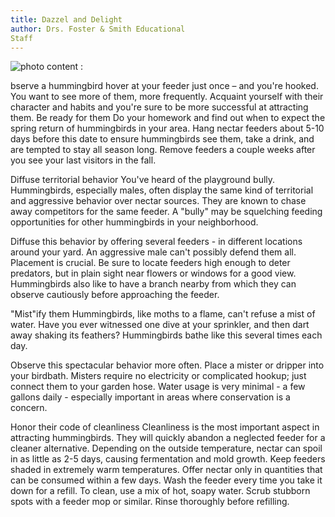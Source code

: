 ---title: Dazzel and Delightauthor: Drs. Foster & Smith Educational Staff---![photo](http://www.drsfostersmith.com/images/articles/a_dazzle_26532_3.jpg)content : bserve a hummingbird hover at your feeder just once – and you're hooked. You want to see more of them, more frequently. Acquaint yourself with their character and habits and you're sure to be more successful at attracting them.Be ready for themDo your homework and find out when to expect the spring return of hummingbirds in your area. Hang nectar feeders about 5-10 days before this date to ensure hummingbirds see them, take a drink, and are tempted to stay all season long. Remove feeders a couple weeks after you see your last visitors in the fall.Diffuse territorial behaviorYou've heard of the playground bully. Hummingbirds, especially males, often display the same kind of territorial and aggressive behavior over nectar sources. They are known to chase away competitors for the same feeder. A "bully" may be squelching feeding opportunities for other hummingbirds in your neighborhood.Diffuse this behavior by offering several feeders - in different locations around your yard. An aggressive male can't possibly defend them all. Placement is crucial. Be sure to locate feeders high enough to deter predators, but in plain sight near flowers or windows for a good view. Hummingbirds also like to have a branch nearby from which they can observe cautiously before approaching the feeder."Mist"ify themHummingbirds, like moths to a flame, can't refuse a mist of water. Have you ever witnessed one dive at your sprinkler, and then dart away shaking its feathers? Hummingbirds bathe like this several times each day.Observe this spectacular behavior more often. Place a mister or dripper into your birdbath. Misters require no electricity or complicated hookup; just connect them to your garden hose. Water usage is very minimal - a few gallons daily - especially important in areas where conservation is a concern.Honor their code of cleanlinessCleanliness is the most important aspect in attracting hummingbirds. They will quickly abandon a neglected feeder for a cleaner alternative. Depending on the outside temperature, nectar can spoil in as little as 2-5 days, causing fermentation and mold growth. Keep feeders shaded in extremely warm temperatures. Offer nectar only in quantities that can be consumed within a few days. Wash the feeder every time you take it down for a refill. To clean, use a mix of hot, soapy water. Scrub stubborn spots with a feeder mop or similar. Rinse thoroughly before refilling.